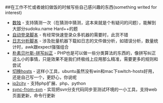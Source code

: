 ##在工作不忙或者媳妇做饭的时候写些自己感兴趣的东西(something writed for interest)
- [数独](https://github.com/meolu/sth.writed.4.interest/tree/master/sudoku) -  支持猜测一次（在猜测中猜测，这本来就是个有疑问的问题），能解到大部分sudoku.name Hard++的题
- [自动登录脚本](https://github.com/meolu/sth.writed.4.interest/tree/master/auto-login) - 有经常快速登录众多机器的需要时，此货不错
- [日志分析脚本](https://github.com/meolu/sth.writed.4.interest/tree/master/awk-log) - 涉及批量机器下载如日志的文件做分析，如错误分析，数量统计时，awk跟expect强强组合
- [朴素贝叶斯-拼写纠正](https://github.com/meolu/sth.writed.4.interest/tree/master/naive-bayesian) - PHP也是可以做一些分类算法的东西的，像拼写纠正这么小的事情，只是效果不是我们终极线上应用那么精准，需要更多的规则和尝试
- [切换hosts](https://github.com/meolu/sth.writed.4.interest/tree/master/switch-hosts) -  这样小工具，ubuntu虽然没有win和mac下switch-hosts好用，还是自己写一个，更舒心，你说呢
- [ip2city](https://github.com/meolu/sth.writed.4.interest/tree/master/ip2city) - 支持php扩展、php、python
- [sync-from-svn](https://github.com/meolu/sth.writed.4.interest/tree/master/sync-from-svn) - 实现把svn分支代码同步至测试环境的一小工具，支持web页面更新，命令行更新
